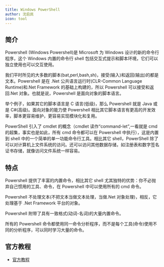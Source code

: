```yaml
---
title: Windows PowerShell
author: 沈启民
icon: tool
---
```


## 简介

Powershell (Windows Powershell)是 Microsoft 为 Windows 设计的新的命令行程序，这个 Windows 内置的命令行 shell 包括交互式提示和脚本环境，它们可以独立使用也可以交互使用。

我们平时所见的大多数的脚本(bat,perl,bash,sh)，接受(输入)和返回(输出)的都是文本。Powershell 是在 .Net 公共语言运行时(CLR-Common Language Runtime)和.Net Framework 的基础上构建的，所以 Powershell 可以接受和返回.Net 对象。也就是说，Powershell 是面向对象的脚本语言。

举个例子，如果其它的脚本语言是 C 语言(低级)，那么 Powershell 就是 Java 或是 C\#(高级)。面向对象的能力使 Powershell 相比其它脚本语言有更高的开发效率，脚本更容易维护，更容易实现模块化和复用。

PowerShell 引入了 cmdlet 的概念（cmdlet 读作“command-let”,一看就是 cmd 的超集，事实也是如此，所有 cmd 命令都可以在 Powershell 中执行），这是内置到 shell 中的一个简单的单一功能命令行工具。相比其它 shell，PowerShell 除了可以对计算机上文件系统的访问。还可以访问其他数据存储，如注册表和数字签名证书存储，就像访问文件系统一样容易。

## 特点

Powershell 提供了丰富的内置命令，相比其它 shell 尤其独特的优势：你不必抛弃自己惯用的工具、命令，在 Powershell 中可以使用所有的 cmd 命令。

Powershell 不处理文本(不把文本当做文本处理，当做.Net 对象处理)，相反，它处理基于 .Net Framework 平台的对象。

Powershell 附带了具有一致格式(动词-名词)的大量内置命令。

所有的 Powershell 命令都使用同一命令分析程序，而不是每个工具(命令)使用不同的分析程序，可以同时学习大量的命令。

## 官方教程

- [官方教程](https://docs.microsoft.com/zh-cn/powershell/scripting/learn/ps101/01-getting-started?view=powershell-7.1)
